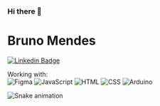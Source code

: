 ### Hi there 👋
# Bruno Mendes

[![Linkedin Badge](https://img.shields.io/badge/-LinkedIn-blue?style=flat&logo=LinkedIn&logoColor=white)](https://www.linkedin.com/in/bruno-mendes-588779174/)


Working with:<br>
 <img src="https://img.shields.io/badge/Figma-20232A?style=for-the-badge&logo=figma&logoColor=DC143C" alt="Figma" /> 
<img src="https://img.shields.io/badge/JavaScript-20232A?style=for-the-badge&logo=javascript&logoColor=7DF1E" alt="JavaScript" />
<img src="https://img.shields.io/badge/HTML5-20232A?style=for-the-badge&logo=html5&logoColor=E34F26" alt="HTML" />
<img src="https://img.shields.io/badge/CSS3-20232A?style=for-the-badge&logo=css3&logoColor=1572B6" alt="CSS" />
<img src="https://img.shields.io/badge/Arduino-20232A?style=for-the-badge&logo=Arduino&logoColor=00979D" alt="Arduino" />


![Snake animation](https://github.com/BrunoMendesC/BrunoMendesC/blob/output/github-contribution-grid-snake.svg)
